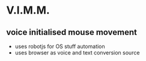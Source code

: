 # V.I.M.M.
## voice initialised mouse movement
- uses robotjs for OS stuff automation
- uses browser as voice and text conversion source
